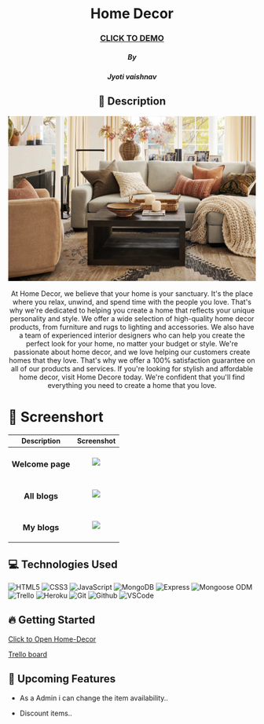 <div id="description" align="center">

  # Home Decor

  ### [CLICK TO DEMO](https://home-decor-9eb1ff7466de.herokuapp.com/)
  ##### By
  ##### Jyoti vaishnav

  ## :pencil: Description
 <img src="/public/Images/home-fall.png"> 

 At Home Decor, we believe that your home is your sanctuary. It's the place where you relax, unwind, and spend time with the people you love. That's why we're dedicated to helping you create a home that reflects your unique personality and style.
 We offer a wide selection of high-quality home decor products, from furniture and rugs to lighting and accessories. We also have a team of experienced interior designers who can help you create the perfect look for your home, no matter your budget or style.
 We're passionate about home decor, and we love helping our customers create homes that they love. That's why we offer a 100% satisfaction guarantee on all of our products and services.
 If you're looking for stylish and affordable home decor, visit Home Decore today. We're confident that you'll find everything you need to create a home that you love.
  </div>

 # :camera_flash: Screenshort
| Description | Screenshot | 
  |:-----------:|:----------:| 
  | <h3> **Welcome page** </h3> | <img src="public/images/screenshot1.png"> |
  | <h3> **All blogs** </h3> | <img src="public/images/screenshot2.png"> |
  | <h3> **My blogs** </h3> | <img src="public/images/screenshot3.png"> |


 ## :computer: Technologies Used
 ![HTML5](https://img.shields.io/badge/-HTML5-05122A?style=flat&logo=html5)
![CSS3](https://img.shields.io/badge/-CSS-05122A?style=flat&logo=css3)
![JavaScript](https://img.shields.io/badge/-JavaScript-05122A?style=flat&logo=javascript)
 ![MongoDB](https://img.shields.io/badge/-MongoDB-05122A?style=flat&logo=mongodb)
  ![Express](https://img.shields.io/badge/-Express-05122A?style=flat&logo=express)
 ![Mongoose ODM](https://img.shields.io/badge/-Mongoose_ODM-05122A?style=flat&logo=mongodb)
 ![Trello](https://img.shields.io/badge/-Trello-05122A?style=flat&logo=trello)
  ![Heroku](https://img.shields.io/badge/-Heroku-05122A?style=flat&logo=heroku)
   ![Git](https://img.shields.io/badge/-Git-05122A?style=flat&logo=git)
  ![Github](https://img.shields.io/badge/-GitHub-05122A?style=flat&logo=github)
  ![VSCode](https://img.shields.io/badge/-VS_Code-05122A?style=flat&logo=visualstudio)



## :fire: Getting Started

[Click to Open Home-Decor](https://home-decor-9eb1ff7466de.herokuapp.com/)

[Trello board](https://trello.com/b/sNdBWPB4/home-decor)

## :satellite: Upcoming Features

- As a Admin i can change the item availability..

- Discount items..
